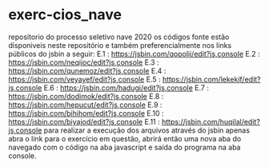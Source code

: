 # exerc-cios_nave
repositorio do processo seletivo nave 2020
os códigos fonte estão disponiveis neste repositório e também preferencialmente nos links públicos do jsbin a seguir:
E.1 : https://jsbin.com/qopolij/edit?js,console
E.2 : https://jsbin.com/neqijoc/edit?js,console
E.3 : https://jsbin.com/qunemoz/edit?js,console
E.4 : https://jsbin.com/veyayef/edit?js,console
E.5 : https://jsbin.com/lekekif/edit?js,console
E.6 : https://jsbin.com/hadugi/edit?js,console
E.7 : https://jsbin.com/dodimok/edit?js,console
E.8 : https://jsbin.com/hepucut/edit?js,console
E.9 : https://jsbin.com/bihihom/edit?js,console
E.10 : https://jsbin.com/biyajod/edit?js,console
E.11 : https://jsbin.com/huqilal/edit?js,console
para realizar a execução dos arquivos através do jsbin apenas abra o link para o exercício em questão, abrirá então uma nova
aba do navegado com o código na aba javascript  e saída do programa na aba console.
